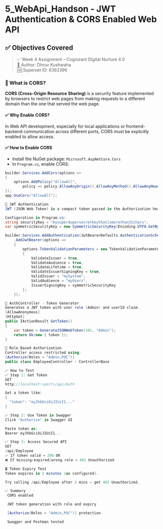 # 5_WebApi_Handson - JWT Authentication & CORS Enabled Web API

## ✅ Objectives Covered
> ✅ Week 4 Assignment – Cognizant Digital Nurture 4.0  
> 👤 Author: Dhruv Kushwaha  
> 🆔 Superset ID: 6363396 

### 🔐 What is CORS?
**CORS (Cross-Origin Resource Sharing)** is a security feature implemented by browsers to restrict web pages from making requests to a different domain than the one that served the web page.

#### ✅ Why Enable CORS?
In Web API development, especially for local applications or frontend-backend communication across different ports, CORS must be explicitly enabled to allow access.

#### ✅ How to Enable CORS
- Install the NuGet package: `Microsoft.AspNetCore.Cors`
- In `Program.cs`, enable CORS:

```csharp
builder.Services.AddCors(options =>
{
    options.AddPolicy("AllowAll",
        policy => policy.AllowAnyOrigin().AllowAnyMethod().AllowAnyHeader());
});
app.UseCors("AllowAll");

🔸 JWT Authentication
JWT (JSON Web Token) is a compact token passed in the Authorization header to authenticate users.

Configuration in Program.cs:
string securityKey = "mysuperdupersecretkeythatismorethan32chars";
var symmetricSecurityKey = new SymmetricSecurityKey(Encoding.UTF8.GetBytes(securityKey));

builder.Services.AddAuthentication(JwtBearerDefaults.AuthenticationScheme)
    .AddJwtBearer(options =>
    {
        options.TokenValidationParameters = new TokenValidationParameters
        {
            ValidateIssuer = true,
            ValidateAudience = true,
            ValidateLifetime = true,
            ValidateIssuerSigningKey = true,
            ValidIssuer = "mySystem",
            ValidAudience = "myUsers",
            IssuerSigningKey = symmetricSecurityKey
        };
    });

🔸 AuthController - Token Generator
Generates a JWT token with user role (Admin) and userId claim.
[AllowAnonymous]
[HttpGet]
public IActionResult GetToken()
{
    var token = GenerateJSONWebToken(101, "Admin");
    return Ok(new { token });
}

🔸 Role-Based Authorization
Controller access restricted using:
[Authorize(Roles = "Admin,POC")]
public class EmployeeController : ControllerBase

✅ How to Test
✅ Step 1: Get Token
GET
http://localhost:<port>/api/Auth

Get a token like:
{
  "token": "eyJhbGciOiJIUzI1..."
}

✅ Step 2: Use Token in Swagger
Click "Authorize" in Swagger UI

Paste token as:
Bearer eyJhbGciOiJIUzI1...

✅ Step 3: Access Secured API
GET
/api/Employee
✅ If token valid → 200 OK
❌ If missing/expired/wrong role → 401 Unauthorized

🔒 Token Expiry Test
Token expires in 2 minutes (as configured).

Try calling /api/Employee after 2 mins — get 401 Unauthorized.

✅ Summary
 CORS enabled

 JWT token generation with role and expiry

 [Authorize(Roles = "Admin,POC")] protection

 Swagger and Postman tested
